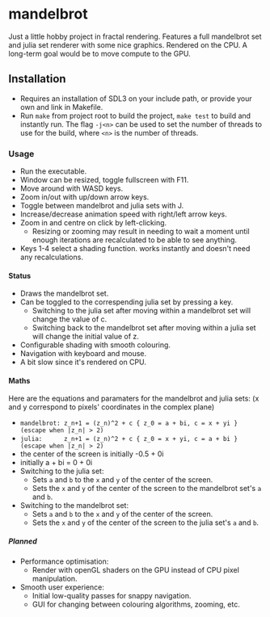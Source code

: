 # mandelbrot
Just a little hobby project in fractal rendering.
Features a full mandelbrot set and julia set renderer with some nice graphics.
Rendered on the CPU. A long-term goal would be to move compute to the GPU.

## Installation
- Requires an installation of SDL3 on your include path, or provide your own and link in Makefile.
- Run `make` from project root to build the project, `make test` to build and instantly run. The flag `-j<n>` can be used to set the number of threads to use for the build, where `<n>` is the number of threads.

### Usage
- Run the executable.
- Window can be resized, toggle fullscreen with F11.
- Move around with WASD keys.
- Zoom in/out with up/down arrow keys.
- Toggle between mandelbrot and julia sets with J.
- Increase/decrease animation speed with right/left arrow keys.
- Zoom in and centre on click by left-clicking.
    - Resizing or zooming may result in needing to wait a moment until enough iterations are recalculated to be able to see anything.
- Keys 1-4 select a shading function. works instantly and doesn't need any recalculations.

#### Status
- Draws the mandelbrot set.
- Can be toggled to the correspending julia set by pressing a key.
  - Switching to the julia set after moving within a mandelbrot set will change the value of c.
  - Switching back to the mandelbrot set after moving within a julia set will change the initial value of z.
- Configurable shading with smooth colouring.
- Navigation with keyboard and mouse.
- A bit slow since it's rendered on CPU.

#### Maths
Here are the equations and paramaters for the mandelbrot and julia sets:
(x and y correspond to pixels' coordinates in the complex plane)
- `mandelbrot: z_n+1 = (z_n)^2 + c { z_0 = a + bi, c = x + yi } (escape when |z_n| > 2)`
- `julia:      z_n+1 = (z_n)^2 + c { z_0 = x + yi, c = a + bi } (escape when |z_n| > 2)`
- the center of the screen is initially -0.5 + 0i
- initially a + bi = 0 + 0i
- Switching to the julia set:
  - Sets `a` and `b` to the `x` and `y` of the center of the screen.
  - Sets the `x` and `y` of the center of the screen to the mandelbrot set's `a` and `b`.
- Switching to the mandelbrot set:
  - Sets `a` and `b` to the `x` and `y` of the center of the screen.
  - Sets the `x` and `y` of the center of the screen to the julia set's `a` and `b`.

##### Planned
- Performance optimisation:
    - Render with openGL shaders on the GPU instead of CPU pixel manipulation.
- Smooth user experience:
    - Initial low-quality passes for snappy navigation.
    - GUI for changing between colouring algorithms, zooming, etc.

